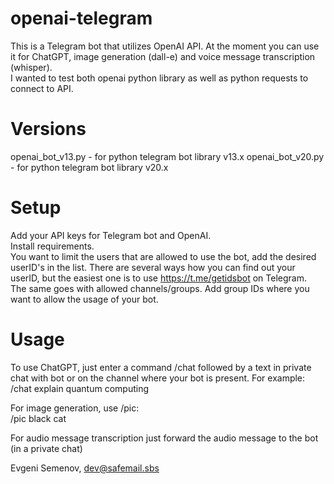 # openai-telegram

This is a Telegram bot that utilizes OpenAI API.
At the moment you can use it for ChatGPT, image generation (dall-e) and voice message transcription (whisper).  
I wanted to test both openai python library as well as python requests to connect to API.

# Versions
openai_bot_v13.py - for python telegram bot library v13.x
openai_bot_v20.py - for python telegram bot library v20.x

# Setup

Add your API keys for Telegram bot and OpenAI.  
Install requirements.  
You want to limit the users that are allowed to use the bot, add the desired userID's in the list. There are several ways how you can find out your userID, but the easiest one is to use https://t.me/getidsbot on Telegram.  
The same goes with allowed channels/groups. Add group IDs where you want to allow the usage of your bot.  

# Usage

To use ChatGPT, just enter a command /chat followed by a text in private chat with bot or on the channel where your bot is present. For example:  
/chat explain quantum computing  

For image generation, use /pic:  
/pic black cat  

For audio message transcription just forward the audio message to the bot (in a private chat)

Evgeni Semenov, dev@safemail.sbs

